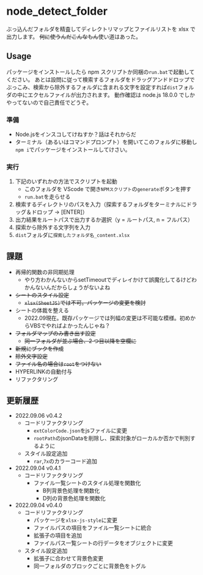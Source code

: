 # node_detect_folder

ぶっ込んだフォルダを精査してディレクトリマップとファイルリストを xlsx で出力します。
~~何に使うんだこんなもん~~使い道はあった。

## Usage

パッケージをインストールしたら npm スクリプトか同梱の`run.bat`で起動してください。
あとは設問に従って検索するフォルダをドラッグアンドドロップでぶっこみ、検索から除外するフォルダに含まれる文字を設定すれば`dist`フォルダの中にエクセルファイルが出力されます。
動作確認は node.js 18.0.0 でしかやってないので自己責任でどうぞ。

### 準備

- Node.jsをインスコしてけねすか？話はそれからだ
- ターミナル（あるいはコマンドプロンプト）を開いてこのフォルダに移動し`npm i`でパッケージをインストールしてけさい。

### 実行

1. 下記のいずれかの方法でスクリプトを起動
   - このフォルダを VScode で開き`NPMスクリプト`の`generate`ボタンを押す
   - `run.bat`を走らせる
2. 検索するディレクトリのパスを入力（探索するフォルダをターミナルにドラッグ＆ドロップ → [ENTER]）
3. 出力結果をルートパスで出力するか選択（y = ルートパス, n = フルパス）
4. 探索から除外する文字列を入力
5. `dist`フォルダに`探索したフォルダ名_content.xlsx`

## 課題

- 再帰的関数の非同期処理
  - やり方わかんないからsetTimeoutでディレイかけて誤魔化してるけどわかんないんだからしょうがないよね
- ~~シートのスタイル設定~~
  - ~~`xlsx(SheetJS)`では不可。パッケージの変更を検討~~
- シートの体裁を整える
  - 2022.09現在。既存パッケージでは列幅の変更は不可能な模様。初めからVBSでやればよかったんじゃね？
- ~~フォルダマップのみ書き出す設定~~
  - ~~同一フォルダが並ぶ場合、2 つ目以降を空欄に~~
- ~~新規にブックを作成~~
- ~~除外文字設定~~
- ~~ファイル名の場合は`root`をつけない~~
- HYPERLINKの自動付与
- リファクタリング

## 更新履歴

- 2022.09.06 v0.4.2
  - コードリファクタリング
    - `extColorCode.json`をjsファイルに変更
    - `rootPath`のjsonDataを削除し、探索対象がローカルか否かで判別するように
  - スタイル設定追加
    - `rar`,`7x`のカラーコード追加
- 2022.09.04 v0.4.1
  - コードリファクタリング
    - ファイル一覧シートのスタイル処理を関数化
      - B列背景色処理を関数化
      - D列の背景色処理を関数化
- 2022.09.04 v0.4.0
  - コードリファクタリング
    - パッケージを`xlsx-js-style`に変更
    - ファイルパスの項目をファイル一覧シートに統合
    - 拡張子の項目を追加
    - ファイルパス一覧シートの行データをオブジェクトに変更
  - スタイル設定追加
    - 拡張子に合わせて背景色変更
    - 同一フォルダのブロックごとに背景色をトグル
